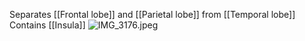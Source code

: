Separates [[Frontal lobe]] and [[Parietal lobe]] from [[Temporal lobe]]
Contains [[Insula]]
![IMG_3176.jpeg](img_3176.jpeg)
